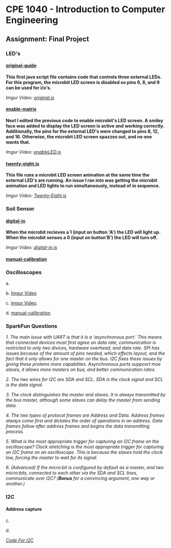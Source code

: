 # CPE 1040 - Introduction to Computer Engineering

## Assignment: Final Project

### LED's

  #### [original-guide](original-guide.js)

  **This first java script file contains code that controls three external LEDs. For this program, the microbit LED screen is disabled so pins 6, 8, and 9 can be used for i/o's.** 

  *Imgur Video: [original.js](https://imgur.com/gallery/k6ipMn5)*

  #### [enable-matrix](enable-matrix.js)

  **Next I edited the previous code to enable microbit's LED screen. A smiley face was added to display the LED screen is active and working correctly. Additionally, the pins for the external LED's were changed to pins 8, 12, and 16. Otherwise, the microbit LED screen spazzes out, and no one wants that.**

*Imgur Video: [enableLED.js](https://imgur.com/gallery/v8ysgeM)*
  
  #### [twenty-eight.js](twenty-eight.js)

  **This file runs a microbit LED screen animation at the same time the external LED's are running. An issue I ran into was getting the microbit animation and LED lights to run simultaneously, instead of in sequence.**

  *Imgur Video: [Twenty-Eight.js](https://imgur.com/gallery/kMVHQRg)*


### Soil Sensor

  #### [digital-in](digital-in.js)

  **When the microbit recieves a 1 (input on button 'A') the LED will light up. When the microbit senses a 0 (input on button'B') the LED will turn off.**

  *Imgur Video: [digital-in.js](https://imgur.com/gallery/JgSFuxS)*

  #### [manual-calibration](manual-calibration.js)


### Oscilloscopes 
   a.
  
   b. [Imgur Video](https://imgur.com/a/ICwsE6Q)
  
   c. [Imgur Video](https://imgur.com/a/0IYuvEC).
  
   d. [manual-calibration](manual-calibration.js).
     

### SparkFun Questions
     
  *1. The main issue with UART is that it is a 'asynchronous port.' This means that connected devices must first agree on data rate, communication is restricted to only two divices, hardware overhead, and data rate. SPI has issues because of the amount of pins needed, which effects layout, and the fact that it only allows for one master on the bus. I2C fixes these issues by giving these prolems more capabilites. Asynchronous ports supposrt moe slaves, it allows more masters on bus, and better communication rates.* 

  *2. The two wires for I2C are SDA and SCL. SDA is the clock signal and SCL is the data signal.*

  *3. The clock distinguishes the master and slaves. It is always transmitted by the bus master, although some slaves can delay the master from sending data.*

  *4. The two types of protocol frames are Address and Data. Address frames always come first and dictates the order of operations in an address. Data frames follow after address frames and begins the data transmitting process.* 

  *5. What is the most appropriate _trigger_ for capturing an I2C frame on the oscilloscope? Clock stretching is the most appropriate trigger for capturing an I2C frame on an oscilloscope. This is because the slaves hold the clock low, forcing the master to wait for its signal.* 

  *6. (Advanced) If the micro:bit is configured by default as a _master_, and two micro:bits, connected to each other via the SDA and SCL lines, communicate over I2C? (**Bonus** for a convincing argument, one way or another.)*
  
### I2C 
  
#### Address capture
  c. 
  
  d. 
  
  *[Code For I2C](I2C-code.js)*
